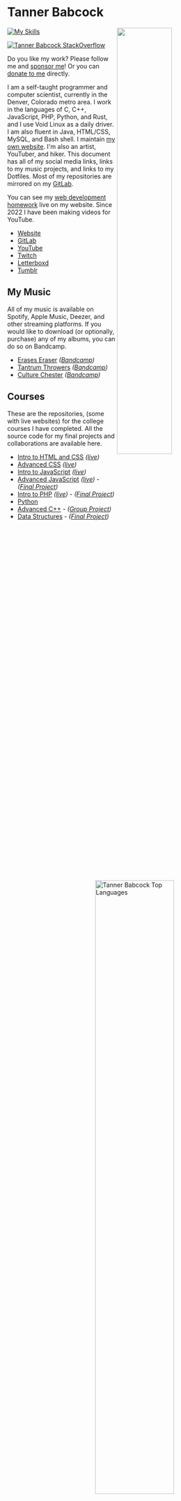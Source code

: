 # Tanner Babcock

[<img align="right" width="50%" src="https://github-readme-stats.vercel.app/api?username=Babkock&theme=onedark&count_private=true&border_radius=0&custom_title=10%2b%20Years%20Programming%20Experience&show_icons=true&include_all_commits=true&bg_color=DEG,121212,232323">](https://metrics.lecoq.io/Babkock?template=classic)

[![My Skills](https://skillicons.dev/icons?i=ableton,aws,bash,bootstrap,c,cloudflare,cpp,css,emacs,git,github,gitlab,html,ai,java,jquery,js,linux,mysql,nginx,nodejs,php,ps,py,qt,rust,sass,sqlite,ts,vim,webpack,wordpress&perline=7)](https://skillicons.dev)

[<img align="right" width="60%" src="https://github-readme-stats.vercel.app/api/top-langs?username=Babkock&show_icons=true&locale=en&layout=compact&theme=chartreuse-dark" alt="Tanner Babcock Top Languages" />](https://github.com/Babkock?tab=repositories)

[![Tanner Babcock StackOverflow](https://github-readme-stackoverflow.vercel.app/?userID=913182&theme=dark)](https://stackoverflow.com/users/913182/tanner-babcock?tab=profile)


Do you like my work? Please follow me and [sponsor me](https://github.com/sponsors/Babkock)! Or you can [donate to me](https://tannerbabcock.com/donate) directly.

I am a self-taught programmer and computer scientist, currently in the Denver, Colorado metro area. I work in the languages of C, C++, JavaScript, PHP, Python, and Rust, and I use Void Linux as a daily driver. I am also fluent in Java, HTML/CSS, MySQL, and Bash shell. I maintain [my own website](https://tannerbabcock.com/home). I'm also an artist, YouTuber, and hiker. This document has all of my social media links, links to my music projects, and links to my Dotfiles. Most of my repositories are mirrored on my [GitLab](https://www.gitlab.com/Babkock/).

You can see my [web development homework](https://tannerbabcock.com/homework/index) live on my website. Since 2022 I have been making videos for YouTube.

* [Website](https://tannerbabcock.com/home)
* [GitLab](https://gitlab.com/Babkock/)
* [YouTube](https://www.youtube.com/channel/UCdXmrPRUtsl-6pq83x3FrTQ)
* [Twitch](https://www.twitch.tv/babkock)
* [Letterboxd](https://letterboxd.com/babkock/)
* [Tumblr](https://tannerbabcock.tumblr.com)

## My Music

All of my music is available on Spotify, Apple Music, Deezer, and other streaming platforms. If you would like to download (or optionally, purchase) any of my albums, you can do so on Bandcamp.

* [Erases Eraser](https://open.spotify.com/artist/3qysccskvwTB7ozJ0ojOTP) *([Bandcamp](https://eraseseraser.bandcamp.com/))*
* [Tantrum Throwers](https://open.spotify.com/artist/6x2K3JghRnqnFdg07SkrN3) *([Bandcamp](https://tantrumthrowers.bandcamp.com/))*
* [Culture Chester](https://open.spotify.com/artist/6id1ZGp3lQNo11vRjEXGlo) *([Bandcamp](https://culturechester.bandcamp.com/))*

## Courses

These are the repositories, (some with live websites) for the college courses I have completed. All the source code for my final projects and collaborations are available here.

* [Intro to HTML and CSS](https://github.com/Babkock/homework/tree/master/wdv101) *([live](https://tannerbabcock.com/homework/index?c=wdv101))*
* [Advanced CSS](https://github.com/Babkock/homework/tree/master/wdv205) *([live](https://tannerbabcock.com/homework/index?c=wdv205))*
* [Intro to JavaScript](https://github.com/Babkock/homework/tree/master/wdv221) *([live](https://tannerbabcock.com/homework/index?c=wdv221))*
* [Advanced JavaScript](https://github.com/Babkock/homework/tree/master/wdv321) *([live](https://tannerbabcock.com/homework/index?c=wdv321))* - *([Final Project](https://tannerbabcock.com/homework/wdv321/recipes/home.html))*
* [Intro to PHP](https://github.com/Babkock/homework/tree/master/wdv341) *([live](https://tannerbabcock.com/homework/index?c=wdv341))* - *([Final Project](https://tannerbabcock.com/homework/wdv341/wax/index))*
* [Python](https://github.com/tbhomework/python)
* [Advanced C++](https://github.com/Babkock/cis164) - *([Group Project](https://github.com/naertz/CasualMockSkirmish))*
* [Data Structures](https://github.com/Babkock/cis152) - *([Final Project](https://github.com/Babkock/VideoStore))*

<!-- <a rel="me" href="https://fosstodon.org/@babkock">Mastodon</a> -->

